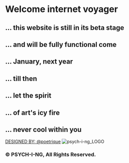 # Welcome internet voyager    

## ... this website is still in its beta stage     
## ... and will be fully functional come     
## ... January, next year     
##      
## ... till then
## ... let the spirit
## ... of art's icy fire
## ... never cool within you

[DESIGNED BY: @poetrique](http://instagram.com/poetrique)
![psych-i-ng_LOGO](http://res.cloudinary.com/poetrique/image/upload/c_scale,q_auto:best,w_500/v1513300654/psych-i-ng/psych-i-ng.png)

### &copy; PSYCH-I-NG, All Rights Reserved.
